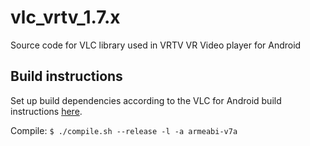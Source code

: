 # vlc_vrtv_1.7.x

Source code for VLC library used in VRTV VR Video player for Android

## Build instructions
Set up build dependencies according to the VLC for Android build instructions [here](https://wiki.videolan.org/AndroidCompile/).

Compile:
```$ ./compile.sh --release -l -a armeabi-v7a```
